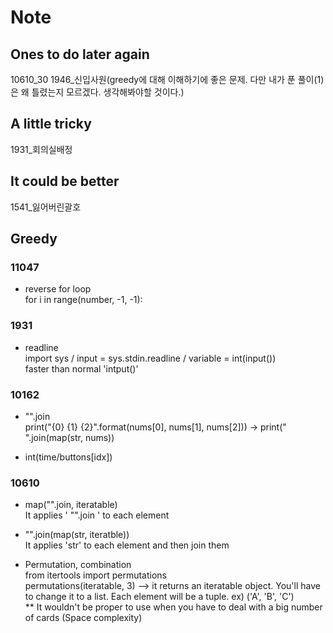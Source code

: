 # Note
## Ones to do later again
10610_30 1946_신입사원(greedy에 대해 이해하기에 좋은 문제. 다만 내가 푼 풀이(1)은 왜 틀렸는지 모르겠다. 생각해봐야할 것이다.)

## A little tricky
1931_회의실배정 

## It could be better
1541_잃어버린괄호

## Greedy
### 11047
- reverse for loop  
for i in range(number, -1, -1):

### 1931
- readline  
import sys / input = sys.stdin.readline / variable = int(input())  
faster than normal 'intput()'

### 10162
- "".join  
print("{0} {1} {2}".format(nums[0], nums[1], nums[2])) -> print(" ".join(map(str, nums))  

- int(time/buttons[idx])

### 10610
- map("".join, iteratable)  
It applies ' "".join ' to each element

- "".join(map(str, iteratble))  
It applies 'str' to each element and then join them

- Permutation, combination  
from itertools import permutations  
permutations(iteratable, 3) --> it returns an iteratable object. You'll have to change it to a list. Each element will be a tuple. ex) ('A', 'B', 'C')  
** It wouldn't be proper to use when you have to deal with a big number of cards (Space complexity)